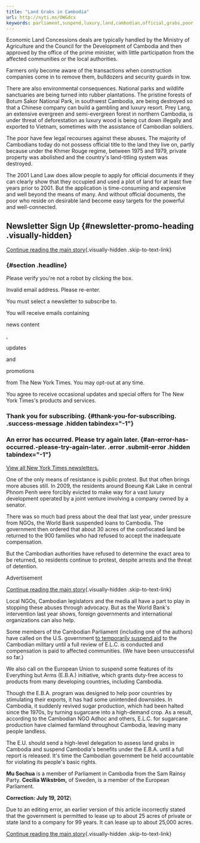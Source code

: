 ```yaml
---
title: "Land Grabs in Cambodia"
url: http://nyti.ms/OWGdcx
keywords: parliament,suspend,luxury,land,cambodian,official,grabs,poor,eba,york,cambodia
---
```

Economic Land Concessions deals are typically handled by the Ministry of Agriculture and the Council for the Development of Cambodia and then approved by the office of the prime minister, with little participation from the affected communities or the local authorities.

Farmers only become aware of the transactions when construction companies come in to remove them, bulldozers and security guards in tow.

There are also environmental consequences. National parks and wildlife sanctuaries are being turned into rubber plantations. The pristine forests of Botum Sakor National Park, in southwest Cambodia, are being destroyed so that a Chinese company can build a gambling and luxury resort. Prey Lang, an extensive evergreen and semi-evergreen forest in northern Cambodia, is under threat of deforestation as luxury wood is being cut down illegally and exported to Vietnam, sometimes with the assistance of Cambodian soldiers.

The poor have few legal recourses against these abuses. The majority of Cambodians today do not possess official title to the land they live on, partly because under the Khmer Rouge regime, between 1975 and 1979, private property was abolished and the country's land-titling system was destroyed.

The 2001 Land Law does allow people to apply for official documents if they can clearly show that they occupied and used a plot of land for at least five years prior to 2001. But the application is time-consuming and expensive and well beyond the means of many. And without official documents, the poor who reside on desirable land become easy targets for the powerful and well-connected.

Newsletter Sign Up {#newsletter-promo-heading .visually-hidden}
------------------

[Continue reading the main story](#continues-post-newsletter){.visually-hidden .skip-to-text-link}

###  {#section .headline}

Please verify you\'re not a robot by clicking the box.

Invalid email address. Please re-enter.

You must select a newsletter to subscribe to.

You will receive emails containing

news content

,

updates

and

promotions

from The New York Times. You may opt-out at any time.

You agree to receive occasional updates and special offers for The New York Times\'s products and services.

### Thank you for subscribing. {#thank-you-for-subscribing. .success-message .hidden tabindex="-1"}

### An error has occurred. Please try again later. {#an-error-has-occurred.-please-try-again-later. .error .submit-error .hidden tabindex="-1"}

[View all New York Times newsletters.](/newsletters)

One of the only means of resistance is public protest. But that often brings more abuses still. In 2009, the residents around Boeung Kak Lake in central Phnom Penh were forcibly evicted to make way for a vast luxury development operated by a joint venture involving a company owned by a senator.

There was so much bad press about the deal that last year, under pressure from NGOs, the World Bank suspended loans to Cambodia. The government then ordered that about 30 acres of the confiscated land be returned to the 900 families who had refused to accept the inadequate compensation.

But the Cambodian authorities have refused to determine the exact area to be returned, so residents continue to protest, despite arrests and the threat of detention.

Advertisement

[Continue reading the main story](#story-continues-4){.visually-hidden .skip-to-text-link}

Local NGOs, Cambodian legislators and the media all have a part to play in stopping these abuses through advocacy. But as the World Bank's intervention last year shows, foreign governments and international organizations can also help.

Some members of the Cambodian Parliament (including one of the authors) have called on the U.S. government [to temporarily suspend aid](http://www.phnompenhpost.com/index.php/2012052556390/National-news/b-kak-women-jailed-after-three-hour-trial.html) to the Cambodian military until a full review of E.L.C. is conducted and compensation is paid to affected communities. (We have been unsuccessful so far.)

We also call on the European Union to suspend some features of its Everything but Arms (E.B.A.) initiative, which grants duty-free access to products from many developing countries, including Cambodia.

Though the E.B.A. program was designed to help poor countries by stimulating their exports, it has had some unintended downsides. In Cambodia, it suddenly revived sugar production, which had been halted since the 1970s, by turning sugarcane into a high-demand crop. As a result, according to the Cambodian NGO Adhoc and others, E.L.C. for sugarcane production have claimed farmland throughout Cambodia, leaving many people landless.

The E.U. should send a high-level delegation to assess land grabs in Cambodia and suspend Cambodia's benefits under the E.B.A. until a full report is released. It's time the Cambodian government be held accountable for violating its people's basic rights.

**Mu Sochua** is a member of Parliament in Cambodia from the Sam Rainsy Party. **Cecilia Wikström,** of Sweden, is a member of the European Parliament.

**Correction: July 19, 2012**\

Due to an editing error, an earlier version of this article incorrectly stated that the government is permitted to lease up to about 25 acres of private or state land to a company for 99 years. It can lease up to about 25,000 acres.

[Continue reading the main story](#whats-next){.visually-hidden .skip-to-text-link}

